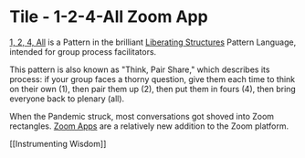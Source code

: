 # Tile - 1-2-4-All Zoom App
[1, 2, 4, All](https://www.liberatingstructures.com/1-1-2-4-all/) is a Pattern in the brilliant [Liberating Structures](https://www.liberatingstructures.com/) Pattern Language, intended for group process facilitators. 

This pattern is also known as "Think, Pair Share," which describes its process: if your group faces a thorny question, give them each time to think on their own (1), then pair them up (2), then put them in fours (4), then bring everyone back to plenary (all). 

When the Pandemic struck, most conversations got shoved into Zoom rectangles. [Zoom Apps](https://explore.zoom.us/docs/en-us/zoom-apps.html) are a relatively new addition to the Zoom platform. 

[[Instrumenting Wisdom]]

